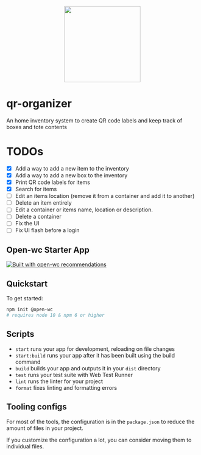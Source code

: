 <p align="center">
  <img width="200" src="https://open-wc.org/hero.png"></img>
</p>

# qr-organizer
An home inventory system to create QR code labels and keep track of boxes and tote contents

# TODOs
- [X] Add a way to add a new item to the inventory
- [X] Add a way to add a new box to the inventory
- [X] Print QR code labels for items
- [X] Search for items
- [ ] Edit an items location (remove it from a container and add it to another)
- [ ] Delete an item entirely
- [ ] Edit a container or items name, location or description.
- [ ] Delete a container
- [ ] Fix the UI
- [ ] Fix UI flash before a login
## Open-wc Starter App

[![Built with open-wc recommendations](https://img.shields.io/badge/built%20with-open--wc-blue.svg)](https://github.com/open-wc)

## Quickstart

To get started:

```bash
npm init @open-wc
# requires node 10 & npm 6 or higher
```

## Scripts

- `start` runs your app for development, reloading on file changes
- `start:build` runs your app after it has been built using the build command
- `build` builds your app and outputs it in your `dist` directory
- `test` runs your test suite with Web Test Runner
- `lint` runs the linter for your project
- `format` fixes linting and formatting errors

## Tooling configs

For most of the tools, the configuration is in the `package.json` to reduce the amount of files in your project.

If you customize the configuration a lot, you can consider moving them to individual files.
